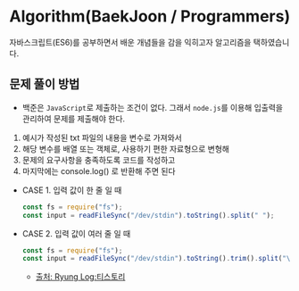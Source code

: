 # Algorithm(BaekJoon / Programmers)

자바스크립트(ES6)를 공부하면서 배운 개념들을 감을 익히고자 알고리즘을 택하였습니다.

## 문제 풀이 방법

- 백준은 `JavaScript`로 제출하는 조건이 없다. 그래서 `node.js`를 이용해 입출력을 관리하여 문제를 제출해야 한다.

1. 예시가 작성된 txt 파일의 내용을 변수로 가져와서
2. 해당 변수를 배열 또는 객체로, 사용하기 편한 자료형으로 변형해
3. 문제의 요구사항을 충족하도록 코드를 작성하고
4. 마지막에는 console.log() 로 반환해 주면 된다

- CASE 1. 입력 값이 한 줄 일 때
  ```javascript
  const fs = require("fs");
  const input = readFileSync("/dev/stdin").toString().split(" ");
  ```
- CASE 2. 입력 값이 여러 줄 일 때
  ```javascript
  const fs = require("fs");
  const input = readFileSync("/dev/stdin").toString().trim().split("\n");
  ```
  - [출처: Ryung Log:티스토리](https://s-ryung.tistory.com/33)
